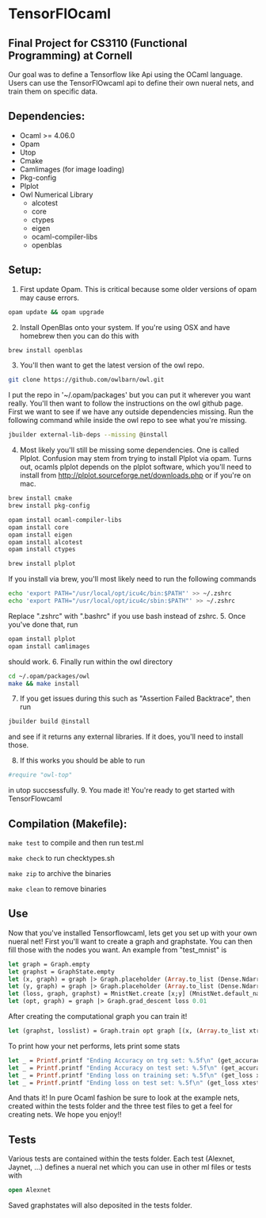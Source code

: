 # TensorFlOcaml

## Final Project for CS3110 (Functional Programming) at Cornell
Our goal was to define a Tensorflow like Api using the OCaml language. Users can use the TensorFlOwcaml api to define their own nueral nets, and train them on specific data. 

## Dependencies:
* Ocaml >= 4.06.0
* Opam
* Utop  
* Cmake
* Camlimages (for image loading)
* Pkg-config
* Plplot
* Owl Numerical Library
    * alcotest
    * core
    * ctypes
    * eigen 
    * ocaml-compiler-libs
    * openblas


## Setup:
1. First update Opam. This is critical because some older versions of opam may cause errors. 
```bash 
opam update && opam upgrade
```
2. Install OpenBlas onto your system. If you're using OSX and have homebrew then you can do this with 
```bash
brew install openblas
```
3. You'll then want to get the latest version of the owl repo. 
```bash 
git clone https://github.com/owlbarn/owl.git
```
I put the repo in '~/.opam/packages' but you can put it wherever you want really.
You'll then want to follow the instructions on the owl github page. 
First we want to see if we have any outside dependencies missing. Run the following command while inside the owl repo to see 
what you're missing.
```bash 
jbuilder external-lib-deps --missing @install
```
4. Most likely you'll still be missing some dependencies. One is called Plplot. Confusion may stem from trying to install Plplot via opam. Turns out, ocamls plplot
depends on the plplot software, which you'll need to install from http://plplot.sourceforge.net/downloads.php or if you're on mac. 
```bash 
brew install cmake
brew install pkg-config

opam install ocaml-compiler-libs
opam install core
opam install eigen
opam install alcotest
opam install ctypes

brew install plplot
```
If you install via brew, you'll most likely need to run the following commands 
```bash
echo 'export PATH="/usr/local/opt/icu4c/bin:$PATH"' >> ~/.zshrc
echo 'export PATH="/usr/local/opt/icu4c/sbin:$PATH"' >> ~/.zshrc
```
Replace ".zshrc" with ".bashrc" if you use bash instead of zshrc. 
5. Once you've done that, run
```bash
opam install plplot
opam install camlimages
```
should work. 
6. Finally run within the owl directory
```bash
cd ~/.opam/packages/owl
make && make install
```
7. If you get issues during this such as "Assertion Failed Backtrace", then run 
```bash
jbuilder build @install
```
and see if it returns any external libraries. If it does, you'll need to install those. 

8. If this works you should be able to run 
```bash
#require "owl-top"
```
in utop succsessfully. 
9. You made it! You're ready to get started with TensorFlowcaml

## Compilation (Makefile):
`make test` to compile and then run test.ml

`make check` to run checktypes.sh

`make zip` to archive the binaries

`make clean` to remove binaries

## Use
Now that you've installed Tensorflowcaml, lets get you set up with your own nueral net!
First you'll want to create a graph and graphstate. You can then fill those with the nodes you want.
An example from "test_mnist" is 
```ocaml
let graph = Graph.empty
let graphst = GraphState.empty
let (x, graph) = graph |> Graph.placeholder (Array.to_list (Dense.Ndarray.Generic.shape xtrainbatches.(0)))
let (y, graph) = graph |> Graph.placeholder (Array.to_list (Dense.Ndarray.Generic.shape ytrainbatches.(0)))
let (loss, graph, graphst) = MnistNet.create [x;y] (MnistNet.default_name) graph graphst
let (opt, graph) = graph |> Graph.grad_descent loss 0.01
```
After creating the computational graph you can train it!
```ocaml
let (graphst, losslist) = Graph.train opt graph [(x, (Array.to_list xtrainbatches)); (y, (Array.to_list ytrainbatches))] ~max_iter:100 ~delta:0.001 ~log_loss_every_ith:10 graphst
```
To print how your net performs, lets print some stats

```ocaml
let _ = Printf.printf "Ending Accuracy on trg set: %.5f\n" (get_accuracy (Array.sub xtrainbatches 0 10) (Array.sub ytrainbatches 0 10) graph graphst)
let _ = Printf.printf "Ending Accuracy on test set: %.5f\n" (get_accuracy (Array.sub xtestbatches 0 10) (Array.sub ytestbatches 0 10) graph graphst)
let _ = Printf.printf "Ending loss on training set: %.5f\n" (get_loss xtrainbatches.(0) ytrainbatches.(0) graph graphst)
let _ = Printf.printf "Ending loss on test set: %.5f\n" (get_loss xtestbatches.(0) ytestbatches.(0) graph graphst)
```

And thats it! In pure Ocaml fashion be sure to look at the example nets, created within the tests folder and the three test files to get a feel 
for creating nets. We hope you enjoy!!

## Tests
Various tests are contained within the tests folder. 
Each test (Alexnet, Jaynet, ...) defines a nueral net which you can use in other ml 
files or tests with 
```ocaml
open Alexnet 
```

Saved graphstates will also deposited in the tests folder. 